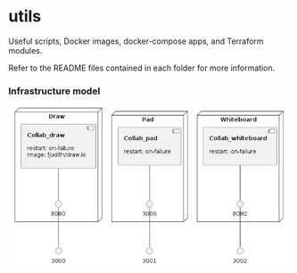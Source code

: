 # utils

Useful scripts, Docker images, docker-compose apps, and Terraform modules.

Refer to the README files contained in each folder for more information.


### Infrastructure model

![Infrastructure model](.infragenie/infrastructure_model.png)
